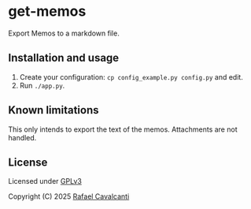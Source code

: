 # get-memos

Export Memos to a markdown file.

## Installation and usage

1. Create your configuration: `cp config_example.py config.py` and edit.
2. Run `./app.py`.

## Known limitations

This only intends to export the text of the memos. Attachments are not handled.

## License

Licensed under [GPLv3](LICENSE)

Copyright (C) 2025 [Rafael Cavalcanti](https://rafaelc.org/dev)
